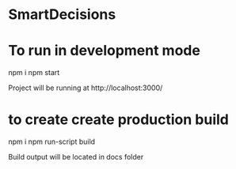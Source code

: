 # SmartDecisions

# To run in development mode

npm i
npm start

Project will be running at http://localhost:3000/

# to create create production build 

npm i
npm run-script build

Build output will be located in docs folder
